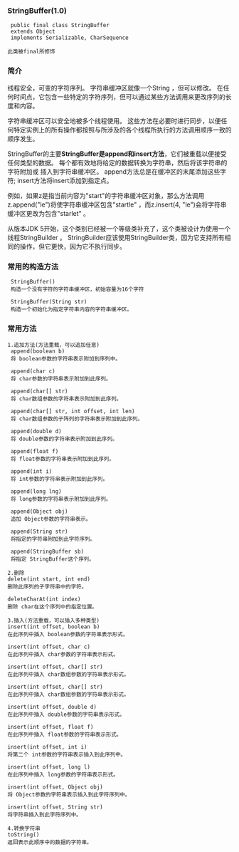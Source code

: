 ### StringBuffer(1.0)
     public final class StringBuffer
     extends Object
     implements Serializable, CharSequence
     
    此类被final所修饰
    
 ### 简介
 线程安全，可变的字符序列。 字符串缓冲区就像一个String ，但可以修改。 在任何时间点，它包含一些特定的字符序列，但可以通过某些方法调用来更改序列的长度和内容。 
 
 字符串缓冲区可以安全地被多个线程使用。 这些方法在必要时进行同步，以便任何特定实例上的所有操作都按照与所涉及的各个线程所执行的方法调用顺序一致的顺序发生。 
 
 StringBuffer的主要**StringBuffer是append和insert方法**，它们被重载以便接受任何类型的数据。 每个都有效地将给定的数据转换为字符串，然后将该字符串的字符附加或
 插入到字符串缓冲区。 append方法总是在缓冲区的末尾添加这些字符; insert方法将insert添加到指定点。 
 
 例如，如果z是指当前内容为"start"的字符串缓冲区对象，那么方法调用z.append("le")将使字符串缓冲区包含"startle" ，而z.insert(4, "le")会将字符串缓冲区更改为包含"starlet" 。 
 
 
 从版本JDK 5开始，这个类别已经被一个等级类补充了，这个类被设计为使用一个线程StringBuilder 。 StringBuilder应该使用StringBuilder类，因为它支持所有相同的操作，但它更快，因为它不执行同步。 
 
### 常用的构造方法

     StringBuffer() 
     构造一个没有字符的字符串缓冲区，初始容量为16个字符
     
     StringBuffer(String str) 
     构造一个初始化为指定字符串内容的字符串缓冲区。
     
### 常用方法

    1.追加方法(方法重载，可以追加任意)
     append(boolean b) 
     将 boolean参数的字符串表示附加到序列中。
     
     append(char c) 
     将 char参数的字符串表示附加到此序列。
     
     append(char[] str) 
     将 char数组参数的字符串表示附加到此序列。
     
     append(char[] str, int offset, int len) 
     将 char数组参数的子阵列的字符串表示附加到此序列。
      
     append(double d) 
     将 double参数的字符串表示附加到此序列。 
     
     append(float f) 
     将 float参数的字符串表示附加到此序列。 
     
     append(int i) 
     将 int参数的字符串表示附加到此序列。
      
     append(long lng) 
     将 long参数的字符串表示附加到此序列。
     
     append(Object obj) 
     追加 Object参数的字符串表示。
      
     append(String str) 
     将指定的字符串附加到此字符序列。
      
     append(StringBuffer sb) 
     将指定 StringBuffer这个序列。
           
    2.删除
    delete(int start, int end) 
    删除此序列的子字符串中的字符。 
    
    deleteCharAt(int index) 
    删除 char在这个序列中的指定位置。
    
    3.插入(方法重载，可以插入多种类型)
    insert(int offset, boolean b) 
    在此序列中插入 boolean参数的字符串表示形式。
    
    insert(int offset, char c) 
    在此序列中插入 char参数的字符串表示形式。 
    
    insert(int offset, char[] str) 
    在此序列中插入 char数组参数的字符串表示形式。 
    
    insert(int offset, char[] str) 
    在此序列中插入 char数组参数的字符串表示形式。 
    
    insert(int offset, double d) 
    在此序列中插入 double参数的字符串表示形式。 
    
    insert(int offset, float f) 
    在此序列中插入 float参数的字符串表示形式。 
    
    insert(int offset, int i) 
    将第二个 int参数的字符串表示插入到此序列中。
    
    insert(int offset, long l) 
    在此序列中插入 long参数的字符串表示形式。 
    
    insert(int offset, Object obj) 
    将 Object参数的字符串表示插入到此字符序列中。 
    
    insert(int offset, String str) 
    将字符串插入到此字符序列中。 
    
    4.转换字符串
    toString() 
    返回表示此顺序中的数据的字符串。 